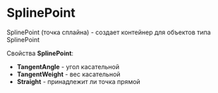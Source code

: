 # SplinePoint

SplinePoint (точка сплайна) - создает контейнер для объектов типа SplinePoint

Свойства **SplinePoint**:

* **TangentAngle** - угол касательной
* **TangentWeight** - вес касательной
* **Straight** - принадлежит ли точка прямой
